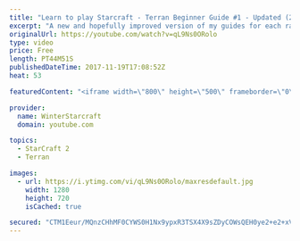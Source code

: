 ```yaml
---
title: "Learn to play Starcraft - Terran Beginner Guide #1 - Updated (2017 LOTV)"
excerpt: "A new and hopefully improved version of my guides for each race where I go over as many basics as possible while doing it live :)  I strongly believe that a super structured guide style is not very helpful compared to watching/playing the game actively.  Feedback is greatly appreciated. -- Watch live"
originalUrl: https://youtube.com/watch?v=qL9Ns0ORolo
type: video
price: Free
length: PT44M51S
publishedDateTime: 2017-11-19T17:08:52Z
heat: 53

featuredContent: "<iframe width=\"800\" height=\"500\" frameborder=\"0\" src=\"https://www.youtube.com/embed/qL9Ns0ORolo\" allow=\"accelerometer; autoplay; encrypted-media; gyroscope; picture-in-picture\" allowfullscreen></iframe>"

provider:
  name: WinterStarcraft
  domain: youtube.com

topics:
  - StarCraft 2
  - Terran

images:
  - url: https://i.ytimg.com/vi/qL9Ns0ORolo/maxresdefault.jpg
    width: 1280
    height: 720
    isCached: true

secured: "CTM1Eeur/MQnzCHhMF0CYWS0H1Nx9ypxR3TSX4X9sZDyCOWsQEH0ye2+e2+xVk5sUwCri5npWrG+PAC9wPgci9sGIi4+10KtctnjRC+je+K65u2p0q6Dk+X5AxId9naAVQcskXULz6CacFOcx2QXu0goq+Fq2VYWg2iuMIuSmwgu6Dkz1MvQZgzoO3i+7NT7+cj7V4+KSnwJ+9ShAm43eNGas9xPFNEAdWKeNopijUaUECscCDT+Uwt5d5oUV1p827omJ/qGonX50rK5NOJKCixCCLnvrM0mZVZ2ll+miYZWD8VR7Io+JPwlh5t+51B/spB/nubk7BSHFEUll3p/FKyomLbk/iIy601APdL3IQLMrsQzfUN3oz24chuuVHhdgGdW6PwXLNIYqcJKllH3NYNIFOugk4/9C7b6lXB7uX6PXzuFjES5voQKI8d2XUtK;WaHGNx6LVNjFWM/PJVs4ng=="
---
```


